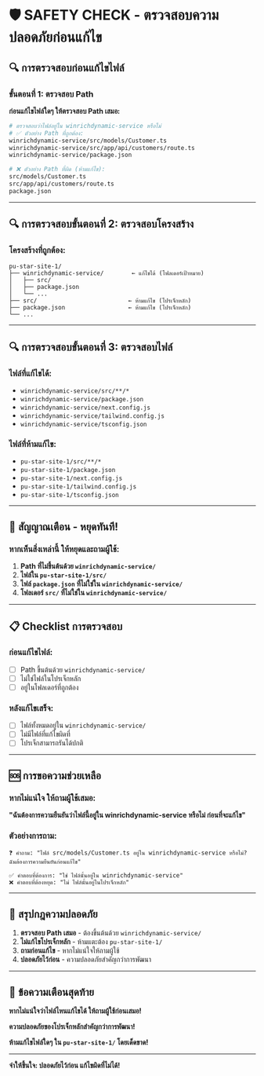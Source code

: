 # 🛡️ SAFETY CHECK - ตรวจสอบความปลอดภัยก่อนแก้ไข

## 🔍 การตรวจสอบก่อนแก้ไขไฟล์

### ขั้นตอนที่ 1: ตรวจสอบ Path

**ก่อนแก้ไขไฟล์ใดๆ ให้ตรวจสอบ Path เสมอ:**

```bash
# ตรวจสอบว่าไฟล์อยู่ใน winrichdynamic-service หรือไม่
# ✅ ตัวอย่าง Path ที่ถูกต้อง:
winrichdynamic-service/src/models/Customer.ts
winrichdynamic-service/src/app/api/customers/route.ts
winrichdynamic-service/package.json

# ❌ ตัวอย่าง Path ที่ผิด (ห้ามแก้ไข):
src/models/Customer.ts
src/app/api/customers/route.ts
package.json
```

---

## 🔍 การตรวจสอบขั้นตอนที่ 2: ตรวจสอบโครงสร้าง

### โครงสร้างที่ถูกต้อง:

```
pu-star-site-1/
├── winrichdynamic-service/        ← แก้ไขได้ (โฟลเดอร์เป้าหมาย)
│   ├── src/
│   ├── package.json
│   └── ...
├── src/                          ← ห้ามแก้ไข (โปรเจ็กหลัก)
├── package.json                  ← ห้ามแก้ไข (โปรเจ็กหลัก)
└── ...
```

---

## 🔍 การตรวจสอบขั้นตอนที่ 3: ตรวจสอบไฟล์

### ไฟล์ที่แก้ไขได้:
- `winrichdynamic-service/src/**/*`
- `winrichdynamic-service/package.json`
- `winrichdynamic-service/next.config.js`
- `winrichdynamic-service/tailwind.config.js`
- `winrichdynamic-service/tsconfig.json`

### ไฟล์ที่ห้ามแก้ไข:
- `pu-star-site-1/src/**/*`
- `pu-star-site-1/package.json`
- `pu-star-site-1/next.config.js`
- `pu-star-site-1/tailwind.config.js`
- `pu-star-site-1/tsconfig.json`

---

## 🚨 สัญญาณเตือน - หยุดทันที!

### หากเห็นสิ่งเหล่านี้ ให้หยุดและถามผู้ใช้:

1. **Path ที่ไม่ขึ้นต้นด้วย `winrichdynamic-service/`**
2. **ไฟล์ใน `pu-star-site-1/src/`**
3. **ไฟล์ `package.json` ที่ไม่ใช่ใน `winrichdynamic-service/`**
4. **โฟลเดอร์ `src/` ที่ไม่ใช่ใน `winrichdynamic-service/`**

---

## 📋 Checklist การตรวจสอบ

### ก่อนแก้ไขไฟล์:
- [ ] Path ขึ้นต้นด้วย `winrichdynamic-service/`
- [ ] ไม่ใช่ไฟล์ในโปรเจ็กหลัก
- [ ] อยู่ในโฟลเดอร์ที่ถูกต้อง

### หลังแก้ไขเสร็จ:
- [ ] ไฟล์ทั้งหมดอยู่ใน `winrichdynamic-service/`
- [ ] ไม่มีไฟล์ที่แก้ไขผิดที่
- [ ] โปรเจ็กสามารถรันได้ปกติ

---

## 🆘 การขอความช่วยเหลือ

### หากไม่แน่ใจ ให้ถามผู้ใช้เสมอ:

**"ฉันต้องการความยืนยันว่าไฟล์นี้อยู่ใน winrichdynamic-service หรือไม่ ก่อนที่จะแก้ไข"**

### ตัวอย่างการถาม:

```
❓ คำถาม: "ไฟล์ src/models/Customer.ts อยู่ใน winrichdynamic-service หรือไม่? 
ฉันต้องการความยืนยันก่อนแก้ไข"

✅ คำตอบที่ต้องการ: "ใช่ ไฟล์นั้นอยู่ใน winrichdynamic-service"
❌ คำตอบที่ต้องหยุด: "ไม่ ไฟล์นั้นอยู่ในโปรเจ็กหลัก"
```

---

## 🎯 สรุปกฎความปลอดภัย

1. **ตรวจสอบ Path เสมอ** - ต้องขึ้นต้นด้วย `winrichdynamic-service/`
2. **ไม่แก้ไขโปรเจ็กหลัก** - ห้ามแตะต้อง `pu-star-site-1/`
3. **ถามก่อนแก้ไข** - หากไม่แน่ใจให้ถามผู้ใช้
4. **ปลอดภัยไว้ก่อน** - ความปลอดภัยสำคัญกว่าการพัฒนา

---

## 🚨 ข้อความเตือนสุดท้าย

**หากไม่แน่ใจว่าไฟล์ไหนแก้ไขได้ ให้ถามผู้ใช้ก่อนเสมอ!**

**ความปลอดภัยของโปรเจ็กหลักสำคัญกว่าการพัฒนา!**

**ห้ามแก้ไขไฟล์ใดๆ ใน `pu-star-site-1/` โดยเด็ดขาด!**

---

**จำให้ขึ้นใจ: ปลอดภัยไว้ก่อน แก้ไขผิดที่ไม่ได้!**
